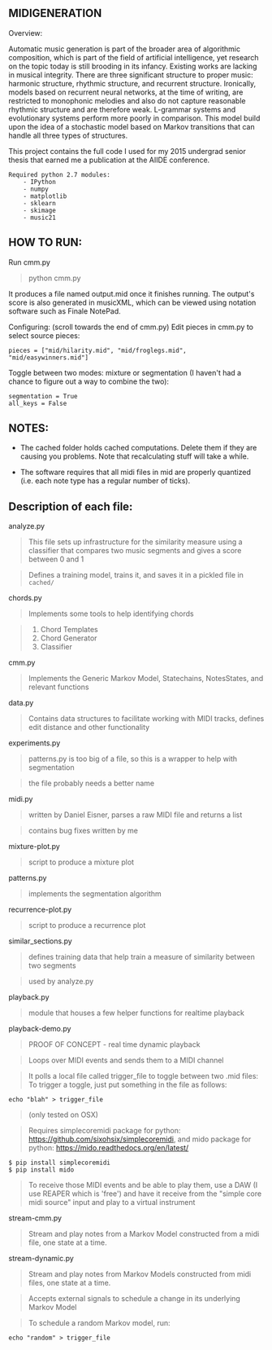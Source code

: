 MIDIGENERATION
-----------

Overview:

Automatic music generation is part of the broader area of algorithmic composition, which is part of the field of artificial intelligence, yet research on the topic today is still brooding in its infancy. Existing works are lacking in musical integrity. There are three significant structure to proper music: harmonic structure, rhythmic structure, and recurrent structure. Ironically, models based on recurrent neural networks, at the time of writing, are restricted to monophonic melodies and also do not capture reasonable rhythmic structure and are therefore weak. L-grammar systems and evolutionary systems perform more poorly in comparison. This model build upon the idea of a stochastic model based on Markov transitions that can handle all three types of structures.

This project contains the full code I used for my 2015 undergrad senior thesis that earned me a publication at the AIIDE conference.

```
Required python 2.7 modules:
    - IPython
    - numpy
    - matplotlib
    - sklearn
    - skimage
    - music21
```


HOW TO RUN:
-----------

Run cmm.py
> python cmm.py

It produces a file named output.mid once it finishes running.
The output's score is also generated in musicXML, which can be viewed
using notation software such as Finale NotePad.

Configuring: (scroll towards the end of cmm.py)
Edit pieces in cmm.py to select source pieces:
```
pieces = ["mid/hilarity.mid", "mid/froglegs.mid", "mid/easywinners.mid"]
```

Toggle between two modes: mixture or segmentation (I haven't had a chance to figure out a way to combine the two):
```
segmentation = True
all_keys = False
```


NOTES:
------

- The cached folder holds cached computations. Delete them if they are causing you problems. Note that recalculating stuff will take a while.

- The software requires that all midi files in mid are properly quantized (i.e. each note type has a regular number of ticks).

Description of each file:
------

analyze.py
> This file sets up infrastructure for the similarity measure using a classifier that compares two music segments and gives a score between 0 and 1

> Defines a training model, trains it, and saves it in a pickled file in `cached/`

chords.py
> Implements some tools to help identifying chords

> 1. Chord Templates
> 2. Chord Generator
> 3. Classifier

cmm.py
> Implements the Generic Markov Model, Statechains, NotesStates, and relevant functions

data.py
> Contains data structures to facilitate working with MIDI tracks, defines edit distance and other functionality

experiments.py
> patterns.py is too big of a file, so this is a wrapper to help with segmentation

> the file probably needs a better name

midi.py
> written by Daniel Eisner, parses a raw MIDI file and returns a list

> contains bug fixes written by me

mixture-plot.py
> script to produce a mixture plot

patterns.py
> implements the segmentation algorithm

recurrence-plot.py
> script to produce a recurrence plot

similar_sections.py
> defines training data that help train a measure of similarity between two segments

> used by analyze.py

playback.py
> module that houses a few helper functions for realtime playback

playback-demo.py
> PROOF OF CONCEPT - real time dynamic playback

> Loops over MIDI events and sends them to a MIDI channel

> It polls a local file called trigger_file to toggle between two .mid files:
> To trigger a toggle, just put something in the file as follows:
```
echo "blah" > trigger_file
```

> (only tested on OSX)

> Requires simplecoremidi package for python: https://github.com/sixohsix/simplecoremidi, and mido package for python: https://mido.readthedocs.org/en/latest/
```
$ pip install simplecoremidi
$ pip install mido
```

> To receive those MIDI events and be able to play them, use a DAW (I use REAPER which is 'free') and have it receive from the "simple core midi source" input and play to a virtual instrument

stream-cmm.py
> Stream and play notes from a Markov Model constructed from a midi file, one state at a time.

stream-dynamic.py
> Stream and play notes from Markov Models constructed from midi files, one state at a time.

> Accepts external signals to schedule a change in its underlying Markov Model

> To schedule a random Markov model, run:
```
echo "random" > trigger_file
```
